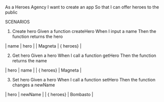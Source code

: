 As a Heroes Agency
I want to create an app
So that I can offer heroes to the public

SCENARIOS

1. Create hero
Given a function createHero
When I input a name
Then the function returns the hero

| name | hero |
| Magneta | { heroes} |

2. Get hero
Given a hero
When I call a function getHero
Then the function returns the name

| hero | name |
| { heroes} | Magneta |

3. Set hero
Given a hero
When I call a function setHero
Then the function changes a newName

| hero | newName |
| { heroes} | Bombasto |


